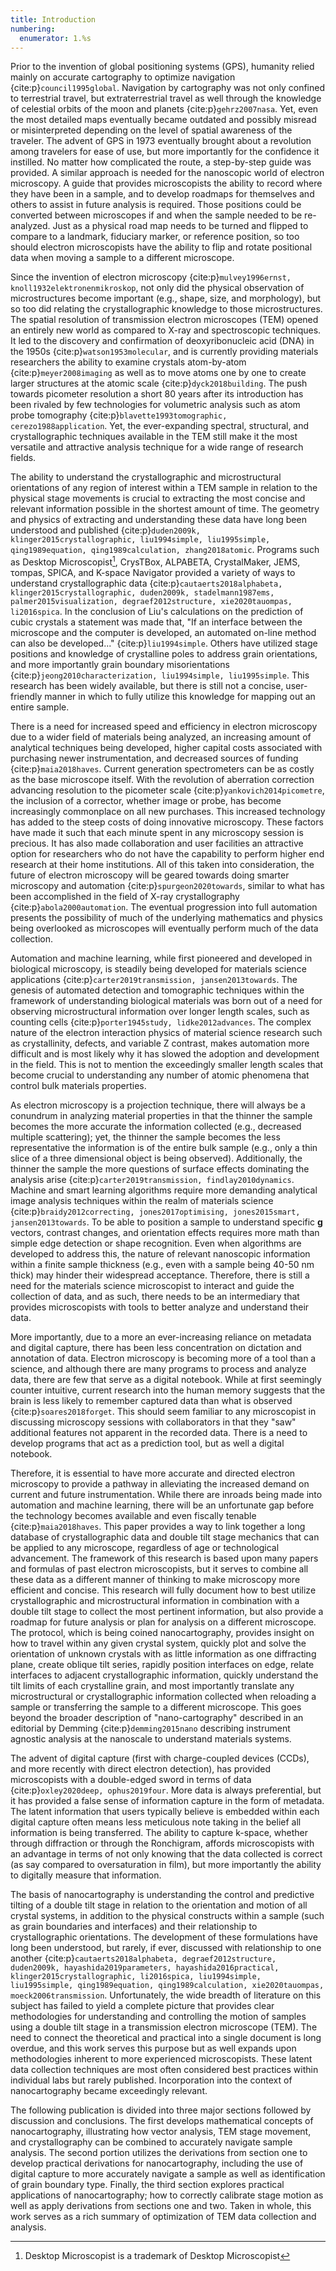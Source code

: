 ```yaml
---
title: Introduction
numbering:
  enumerator: 1.%s
---
```


Prior to the invention of global positioning systems (GPS), humanity relied mainly on accurate cartography to optimize navigation {cite:p}`council1995global`. Navigation by cartography was not only confined to terrestrial
travel, but extraterrestrial travel as well through the knowledge of
celestial orbits of the moon and planets {cite:p}`gehrz2007nasa`. Yet, even the most detailed maps eventually became outdated and possibly misread or misinterpreted depending on the level of spatial awareness of the
traveler. The advent of GPS in 1973 eventually brought about a
revolution among travelers for ease of use, but more importantly for the
confidence it instilled.  No matter how complicated the route, a
step-by-step guide was provided. A similar approach is needed for the
nanoscopic world of electron microscopy. A guide that provides
microscopists the ability to record where they have been in a sample,
and to develop roadmaps for themselves and others to assist in future
analysis is required. Those positions could be converted between microscopes if and
when the sample needed to be re-analyzed. Just as a physical road map
needs to be turned and flipped to compare to a landmark, fiduciary marker,
or reference position, so too should electron microscopists have the
ability to flip and rotate positional data when moving a sample to a
different microscope.

Since the invention of electron microscopy {cite:p}`mulvey1996ernst, knoll1932elektronenmikroskop`, not only did the physical observation of microstructures
become important (e.g., shape, size, and morphology), but so too did
relating the crystallographic knowledge to those microstructures. The
spatial resolution of transmission electron microscopes (TEM) opened an
entirely new world as compared to X-ray and spectroscopic techniques. It
led to the discovery and confirmation of deoxyribonucleic acid (DNA) in
the 1950s {cite:p}`watson1953molecular`, and is currently providing materials
researchers the ability to examine crystals atom-by-atom {cite:p}`meyer2008imaging` as well as to move atoms one by one to create larger structures at
the atomic scale {cite:p}`dyck2018building`. The push towards picometer
resolution a short 80 years after its introduction has been rivaled by
few technologies for volumetric analysis such as atom probe tomography
{cite:p}`blavette1993tomographic, cerezo1988application`. Yet, the ever-expanding
spectral, structural, and crystallographic techniques available in the
TEM still make it the most versatile and attractive analysis technique
for a wide range of research fields.

The ability to understand the crystallographic and microstructural
orientations of any region of interest within a TEM sample in relation
to the physical stage movements is crucial to extracting the most
concise and relevant information possible in the shortest amount of
time. The geometry and physics of extracting and understanding these
data have long been understood and published {cite:p}`duden2009k, klinger2015crystallographic, liu1994simple, liu1995simple, qing1989equation, qing1989calculation, zhang2018atomic`. Programs such as Desktop Microscopist[^1],
CrysTBox, ALPABETA, CrystalMaker, JEMS, τompas, SPICA, and K-space
Navigator provided a variety of ways to understand crystallographic data
{cite:p}`cautaerts2018alphabeta, klinger2015crystallographic, duden2009k, stadelmann1987ems, palmer2015visualization, degraef2012structure, xie2020tauompas, li2016spica`. In the conclusion of Liu's calculations on the
prediction of cubic crystals a statement was made that, "If an interface
between the microscope and the computer is developed, an automated
on-line method can also be developed..." {cite:p}`liu1994simple`. Others have
utilized stage positions and knowledge of crystalline poles to address
grain orientations, and more importantly grain boundary misorientations
{cite:p}`jeong2010characterization, liu1994simple, liu1995simple`. This research has been
widely available, but there is still not a concise, user-friendly manner
in which to fully utilize this knowledge for mapping out an entire
sample.

[^1]: Desktop Microscopist is a trademark of Desktop Microscopist

There is a need for increased speed and efficiency in electron
microscopy due to a wider field of materials being analyzed, an
increasing amount of analytical techniques being developed, higher
capital costs associated with purchasing newer instrumentation, and
decreased sources of funding {cite:p}`maia2018haves`. Current generation
spectrometers can be as costly as the base microscope itself. With the
revolution of aberration correction advancing resolution to the
picometer scale {cite:p}`yankovich2014picometre`, the inclusion of a corrector,
whether image or probe, has become increasingly commonplace on all new
purchases. This increased technology has added to the steep costs of
doing innovative microscopy. These factors have made it such that each
minute spent in any microscopy session is precious. It has also made
collaboration and user facilities an attractive option for researchers
who do not have the capability to perform higher end research at their
home institutions. All of this taken into consideration, the future of
electron microscopy will be geared towards doing smarter microscopy and
automation {cite:p}`spurgeon2020towards`, similar to what has been
accomplished in the field of X-ray crystallography {cite:p}`abola2000automation`.
The eventual progression into full automation presents the possibility
of much of the underlying mathematics and physics being overlooked as
microscopes will eventually perform much of the data collection.

Automation and machine learning, while first pioneered and developed in
biological microscopy, is steadily being developed for materials science
applications {cite:p}`carter2019transmission, jansen2013towards`. The
genesis of automated detection and tomographic techniques within the
framework of understanding biological materials was born out of a need
for observing microstructural information over longer length scales,
such as counting cells {cite:p}`porter1945study, lidke2012advances`. The
complex nature of the electron interaction physics of material science
research such as crystallinity, defects, and variable Z contrast, makes
automation more difficult and is most likely why it has slowed the adoption
and development in the field. This is not to mention the exceedingly
smaller length scales that become crucial to understanding any number of
atomic phenomena that control bulk materials properties.

As electron microscopy is a projection technique, there will always be a
conundrum in analyzing material properties in that the thinner the
sample becomes the more accurate the information collected (e.g.,
decreased multiple scattering); yet, the thinner the sample becomes the
less representative the information is of the entire bulk sample (e.g.,
only a thin slice of a three dimensional object is being observed).
Additionally, the thinner the sample the more questions of surface
effects dominating the analysis arise {cite:p}`carter2019transmission, findlay2010dynamics`. Machine and smart learning algorithms require
more demanding analytical image analysis techniques within the realm of
materials science {cite:p}`braidy2012correcting, jones2017optimising, jones2015smart, jansen2013towards`. To be able to position a sample to
understand specific **g** vectors, contrast changes, and orientation
effects requires more math than simple edge detection or shape
recognition. Even when algorithms are developed to address this, the
nature of relevant nanoscopic information within a finite sample
thickness (e.g., even with a sample being 40-50 nm thick) may hinder
their widespread acceptance. Therefore, there is still a need for the
materials science microscopist to interact and guide the collection of
data, and as such, there needs to be an intermediary that provides
microscopists with tools to better analyze and understand their data.

More importantly, due to a more an ever-increasing reliance on metadata
and digital capture, there has been less concentration on dictation and
annotation of data. Electron microscopy is becoming more of a tool than
a science, and although there are many programs to process and analyze
data, there are few that serve as a digital notebook. While at first
seemingly counter intuitive, current research into the human memory
suggests that the brain is less likely to remember captured data than
what is observed {cite:p}`soares2018forget`. This should seem familiar to
any microscopist in discussing microscopy sessions with collaborators in
that they "saw" additional features not apparent in the recorded data.
There is a need to develop programs that act as a prediction tool, but
as well a digital notebook.

Therefore, it is essential to have more accurate and directed electron
microscopy to provide a pathway in alleviating the increased demand on
current and future instrumentation. While there are inroads being made
into automation and machine learning, there will be an unfortunate gap
before the technology becomes available and even fiscally tenable {cite:p}`maia2018haves`. This paper provides a way to link together a long
database of crystallographic data and double tilt stage mechanics that
can be applied to any microscope, regardless of age or technological
advancement. The framework of this research is based upon many papers
and formulas of past electron microscopists, but it serves to combine
all these data as a different manner of thinking to make microscopy more
efficient and concise. This research will fully document how to best
utilize crystallographic and microstructural information in combination
with a double tilt stage to collect the most pertinent information, but
also provide a roadmap for future analysis or plan for analysis on a
different microscope. The protocol, which is being coined
nanocartography, provides insight on how to travel within any given
crystal system, quickly plot and solve the orientation of unknown
crystals with as little information as one diffracting plane, create
oblique tilt series, rapidly position interfaces on edge, relate
interfaces to adjacent crystallographic information, quickly understand
the tilt limits of each crystalline grain, and most importantly
translate any microstructural or crystallographic information collected
when reloading a sample or transferring the sample to a different
microscope. This goes beyond the broader description of
"nano-cartography" described in an editorial by Demming {cite:p}`demming2015nano`
describing instrument agnostic analysis at the nanoscale to understand
materials systems.

The advent of digital capture (first with charge-coupled devices (CCDs),
and more recently with direct electron detection), has provided
microscopists with a double-edged sword in terms of data {cite:p}`oxley2020deep, ophus2019four`. More data is always preferential, but it has
provided a false sense of information capture in the form of metadata.
The latent information that users typically believe is embedded within
each digital capture often means less meticulous note taking in the
belief all information is being transferred. The ability to capture
k-space, whether through diffraction or through the Ronchigram, affords
microscopists with an advantage in terms of not only knowing that the
data collected is correct (as say compared to oversaturation in film),
but more importantly the ability to digitally measure that information.

The basis of nanocartography is understanding the control and predictive
tilting of a double tilt stage in relation to the orientation and motion
of all crystal systems, in addition to the physical constructs within a
sample (such as grain boundaries and interfaces) and their relationship
to crystallographic orientations. The development of these formulations
have long been understood, but rarely, if ever, discussed with
relationship to one another {cite:p}`cautaerts2018alphabeta, degraef2012structure, duden2009k, hayashida2019parameters, hayashida2016practical, klinger2015crystallographic, li2016spica, liu1994simple, liu1995simple, qing1989equation, qing1989calculation, xie2020tauompas, moeck2006transmission`. Unfortunately, the wide breadth of literature on this subject has
failed to yield a complete picture that provides clear methodologies for
understanding and controlling the motion of samples using a double tilt
stage in a transmission electron microscope (TEM). The need to connect
the theoretical and practical into a single document is long overdue,
and this work serves this purpose but as well expands upon methodologies
inherent to more experienced microscopists. These latent data collection
techniques are most often considered best practices within individual
labs but rarely published. Incorporation into the context of
nanocartography became exceedingly relevant.

The following publication is divided into three major sections followed
by discussion and conclusions. The first develops mathematical concepts
of nanocartography, illustrating how vector analysis, TEM stage
movement, and crystallography can be combined to accurately navigate
sample analysis. The second portion utilizes the derivations from
section one to develop practical derivations for nanocartography,
including the use of digital capture to more accurately navigate a
sample as well as identification of grain boundary type. Finally, the
third section explores practical applications of nanocartography; how to
correctly calibrate stage motion as well as apply derivations from
sections one and two. Taken in whole, this work serves as a rich
summary of optimization of TEM data collection and analysis.
